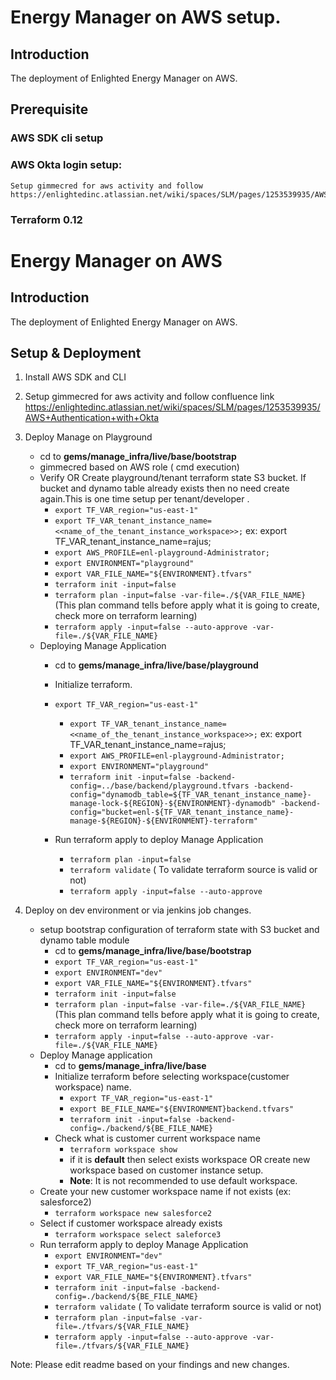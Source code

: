 # Energy Manager on AWS setup.

## Introduction
The deployment of Enlighted Energy Manager on AWS.

## Prerequisite
### AWS SDK cli setup
### AWS Okta login setup:
    Setup gimmecred for aws activity and follow https://enlightedinc.atlassian.net/wiki/spaces/SLM/pages/1253539935/AWS+Authentication+with+Okta
### Terraform 0.12


#  Energy Manager on AWS
## Introduction
The deployment of Enlighted Energy Manager on AWS.

## Setup & Deployment

 1. Install AWS SDK and CLI
 2. Setup gimmecred for aws activity and follow confluence link https://enlightedinc.atlassian.net/wiki/spaces/SLM/pages/1253539935/AWS+Authentication+with+Okta

 3. Deploy Manage on Playground
	 - cd to **gems/manage_infra/live/base/bootstrap**
	 - gimmecred based on AWS role ( cmd execution)
	 - Verify OR Create playground/tenant terraform state S3 bucket. If bucket and dynamo table already exists then no need create again.This is one time setup per tenant/developer .
		  -	 `export TF_VAR_region="us-east-1"`
		  -  `export TF_VAR_tenant_instance_name=<<name_of_the_tenant_instance_workspace>>;`  ex: export TF_VAR_tenant_instance_name=rajus;
		  -  `export AWS_PROFILE=enl-playground-Administrator;`
		  -	 `export ENVIRONMENT="playground"`
		  -	 `export VAR_FILE_NAME="${ENVIRONMENT}.tfvars"`
		 -   `terraform init -input=false`
		 -   `terraform plan -input=false -var-file=./${VAR_FILE_NAME}` (This plan command tells before apply what it is going to create, check more on terraform learning)
		 -   `terraform apply -input=false --auto-approve -var-file=./${VAR_FILE_NAME}`
	 - Deploying Manage Application
		 - cd to **gems/manage_infra/live/base/playground**
		 - Initialize terraform.
         - `export TF_VAR_region="us-east-1"`
		     - `export TF_VAR_tenant_instance_name=<<name_of_the_tenant_instance_workspace>>;`  ex: export TF_VAR_tenant_instance_name=rajus;
		     - `export AWS_PROFILE=enl-playground-Administrator;`
		     - `export ENVIRONMENT="playground"`
			 - `terraform init -input=false -backend-config=../base/backend/playground.tfvars -backend-config="dynamodb_table=${TF_VAR_tenant_instance_name}-manage-lock-${REGION}-${ENVIRONMENT}-dynamodb" -backend-config="bucket=enl-${TF_VAR_tenant_instance_name}-manage-${REGION}-${ENVIRONMENT}-terraform"`

		 - Run terraform apply to deploy Manage Application
			 - `terraform plan -input=false`
			 - `terraform validate` ( To validate terraform source is valid or not)
			 - `terraform apply -input=false --auto-approve`
 4. Deploy on dev environment or via jenkins job changes.

	 - setup bootstrap configuration of terraform state with S3 bucket and dynamo table module
	   - cd to **gems/manage_infra/live/base/bootstrap**
	   - `export TF_VAR_region="us-east-1"`
	   - `export ENVIRONMENT="dev"`
	   - `export VAR_FILE_NAME="${ENVIRONMENT}.tfvars"`
	   - `terraform init -input=false`
	   - `terraform plan -input=false -var-file=./${VAR_FILE_NAME}` (This plan command tells before apply what it is going to create, check more on terraform learning)
	   - `terraform apply -input=false --auto-approve -var-file=./${VAR_FILE_NAME}`
	 - Deploy Manage application
	   - cd to **gems/manage_infra/live/base**
	   -  Initialize terraform before selecting workspace(customer workspace) name.
      	     - `export TF_VAR_region="us-east-1"`
      	     - `export BE_FILE_NAME="${ENVIRONMENT}backend.tfvars"`
			 - `terraform init -input=false -backend-config=./backend/${BE_FILE_NAME}`
	   - Check what is customer current workspace name
			- `terraform workspace show`
			- if it is **default** then select exists workspace OR create new workspace based on customer instance setup.
			- **Note**: It is not recommended to use default workspace.
	  - Create your new customer workspace name if not exists (ex: salesforce2)
      	- `terraform workspace new salesforce2`
      - Select if customer workspace already exists
        - `terraform workspace select saleforce3`
	  - Run terraform apply to deploy Manage Application
    	 - `export ENVIRONMENT="dev"`
    	 - `export TF_VAR_region="us-east-1"`
    	 - `export VAR_FILE_NAME="${ENVIRONMENT}.tfvars"`
    	 - `terraform init -input=false -backend-config=./backend/${BE_FILE_NAME}`
    	 - `terraform validate` ( To validate terraform source is valid or not)
    	 - `terraform plan -input=false -var-file=./tfvars/${VAR_FILE_NAME}`
    	 - `terraform apply -input=false --auto-approve -var-file=./tfvars/${VAR_FILE_NAME}`

Note: Please edit readme based on your findings and new changes.
